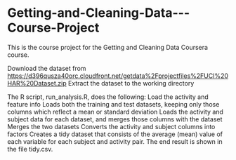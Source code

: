 # Getting-and-Cleaning-Data---Course-Project

This is the course project for the Getting and Cleaning Data Coursera course. 

Download the dataset from https://d396qusza40orc.cloudfront.net/getdata%2Fprojectfiles%2FUCI%20HAR%20Dataset.zip 
Extract the dataset to the working directory 

The R script, run_analysis.R, does the following:
Load the activity and feature info
Loads both the training and test datasets, keeping only those columns which reflect a mean or standard deviation
Loads the activity and subject data for each dataset, and merges those columns with the dataset
Merges the two datasets
Converts the activity and subject columns into factors
Creates a tidy dataset that consists of the average (mean) value of each variable for each subject and activity pair.
The end result is shown in the file tidy.csv.  
